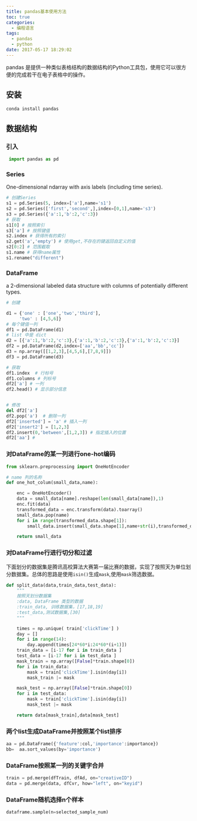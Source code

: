 ```yaml
---
title: pandas基本使用方法
toc: true
categories:
  - 编程语言
tags:
  - pandas
  - python
date: 2017-05-17 18:29:02
---
```


pandas 是提供一种类似表格结构的数据结构的Python工具包，使用它可以很方便的完成若干在电子表格中的操作。

<!-- more -->

## 安装

```python
conda install pandas
```

## 数据结构

### 引入

```python
 import pandas as pd
```

### Series

One-dimensional ndarray with axis labels (including time series).

```python
# 创建Series
s1 = pd.Series(5, index=['a'],name='s1')
s2 = pd.Series(['first','second',],index=[0,1],name='s3')
s3 = pd.Series({'a':1,'b':2,'c':3})
# 获取
s1[0] # 按照索引
s3['a'] # 按照键值
s2.index # 获得所有的索引
s2.get('a','empty') # 使用get,不存在的键返回自定义的值
s2[0:2] # 范围截取
s1.name # 获得name属性
s1.rename("different")
```

### DataFrame

a 2-dimensional labeled data structure with columns of potentially different types.

```python
# 创建

d1 = {'one' : ['one','two','third'],
     'two' : [4,5,6]}
# 每个键值一列
df1 = pd.DataFrame(d1)
# list 中是 dict
d2 = [{'a':1,'b':2,'c':3},{'a':1,'b':2,'c':3},{'a':1,'b':2,'c':3}]
df2 = pd.DataFrame(d2,index=['aa','bb','cc'])
d3 = np.array([[1,2,3],[4,5,6],[7,8,9]])
df3 = pd.DataFrame(d3)

# 获取
df1.index  # 行标号
df1.columns # 列标号
df2['a'] # 一列
df2.head() # 显示部分信息


# 修改
del df2['a']
df2.pop('a')  # 删除一列
df2['inserted'] = 'a' # 插入一列
df2['insert2'] = [1,2,3]
df2.insert(0,'between',[1,2,3]) # 指定插入的位置
df2['aa'] #
```

### 对DataFrame的某一列进行one-hot编码

```python
from sklearn.preprocessing import OneHotEncoder

# name 列的名称
def one_hot_colum(small_data,name):

    enc = OneHotEncoder()
    data = small_data[name].reshape(len(small_data[name]),1)
    enc.fit(data)
    transformed_data = enc.transform(data).toarray()
    small_data.pop(name)
    for i in range(transformed_data.shape[1]):
        small_data.insert(small_data.shape[1],name+str(i),transformed_data[:,i])

    return small_data
```

### 对DataFrame行进行切分和过滤

下面划分的数据集是腾讯高校算法大赛第一届比赛的数据，实现了按照天为单位划分数据集。总体的思路是使用`isin()`生成`mask`,使用`mask`筛选数据。

```python
def split_data(data,train_data,test_data):
    """
    按照天划分数据集
    :data, DataFrame 类型的数据
    :train_data, 训练数据集，[17,18,19]
    :test_data,测试数据集,[30]
    """

    times = np.unique( train['clickTime'] )
    day = []
    for i in range(14):
        day.append(times[24*60*i:24*60*(i+1)])
    train_data = [i-17 for i in train_data ]
    test_data = [i-17 for i in test_data ]
    mask_train = np.array([False]*train.shape[0])
    for i in train_data:
        mask = train['clickTime'].isin(day[i])
        mask_train |= mask

    mask_test = np.array([False]*train.shape[0])
    for i in test_data:
        mask = train['clickTime'].isin(day[i])
        mask_test |= mask

    return data[mask_train],data[mask_test]
```

### 两个list生成DataFrame并按照某个list排序

```python
aa = pd.DataFrame({'feature':col,'importance':importance})
bb=  aa.sort_values(by='importance')
```

### DataFrame按照某一列的关键字合并

```python
train = pd.merge(dfTrain, dfAd, on="creativeID")
data = pd.merge(data, dfCvr, how="left", on="keyid")
```

### DataFrame随机选择n个样本

```python
dataframe.sample(n=selected_sample_num)
```
